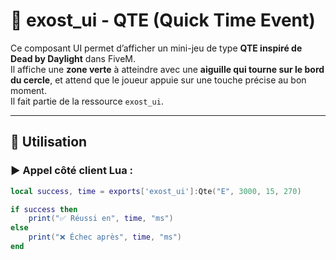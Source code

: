 # 🎯 exost_ui - QTE (Quick Time Event)

Ce composant UI permet d’afficher un mini-jeu de type **QTE inspiré de Dead by Daylight** dans FiveM.  
Il affiche une **zone verte** à atteindre avec une **aiguille qui tourne sur le bord du cercle**, et attend que le joueur appuie sur une touche précise au bon moment.  
Il fait partie de la ressource `exost_ui`.

---

## 🚀 Utilisation

### ▶️ Appel côté client Lua :

```lua
local success, time = exports['exost_ui']:Qte("E", 3000, 15, 270)

if success then
    print("✅ Réussi en", time, "ms")
else
    print("❌ Échec après", time, "ms")
end
